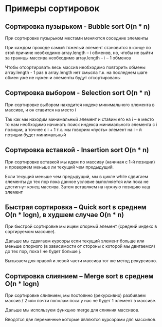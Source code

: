 # Примеры сортировок
## Сортировка пузырьком - Bubble sort O(n * n)
При сортировке пузырьком местами меняются соседние элементы

При каждом проходе самый тяжелый элемент становится в конце по этой причине необходимо array.length – i обменов, но, чтобы не выйти за границы массива необходимо array.length – i – 1 обменов

Чтобы отсортировать весь массив необходимо повторить обмены array.length - 1 раз в array.length нет смысла т.к. на последнем шаге обмен уже не нужен и элементы будут отсортированы

## Сортировка выбором - Selection sort O(n * n)
При сортировке выбором находится индекс минимального элемента в массиве, и он ставится на место i

Так как мы находим минимальный элемент и ставим его на i – е место то нам необходимо начинать поиск индекса минимального элемента с i позиции, а точнее с i + 1 т.к. мы говорим «пусть» элемент на i – й позиции будет минимальный

## Сортировка вставкой - Insertion sort O(n * n)
При сортировке вставкой мы идем по массиву (начиная с 1-й позиции) и проверяем меньше ли текущий чем предыдущий. 

Если текущий меньше чем предыдущий, мы в цикле while сдвигаем элементы до тех пор пока данное условие выполняется или пока не достигнут конец массива. Затем вставляем на нужную позицию наш элемент

## Быстрая сортировка – Quick sort в среднем O(n * logn), в худшем случае O(n * n)
При быстрой сортировке мы ищем опорный элемент (средний индекс в сортируемом массиве). 

Дальше мы сдвигаем курсоры если текущий элемент больше или меньше опорного (в зависимости от стороны с которой мы двигаемся) до тех пор, пока I не будет больше j. 

Вызываем для правой и левой части массива тот же метод рекурсивно.

## Сортировка слиянием – Merge sort в среднем O(n * logn)
При сортировке слиянием, мы постоянно (рекурсивно) разбиваем массив / 2 или почти пополам пока у нас не будет 1 элемент в массиве. 

Дальше мы используем функцию merge для слияния массивов.

Вводятся две переменные которые являются курсорами для массивов.
